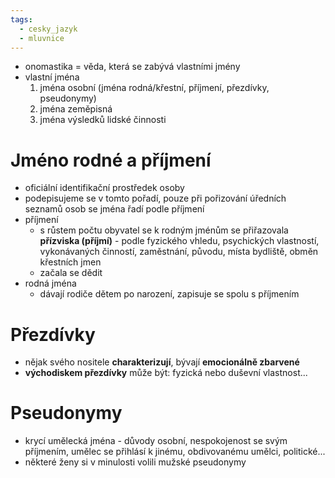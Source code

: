```yaml
---
tags:
  - cesky_jazyk
  - mluvnice
---
```

* onomastika = věda, která se zabývá vlastními jmény
* vlastní jména
	1) jména osobní (jména rodná/křestní, příjmení, přezdívky, pseudonymy)
	2) jména zeměpisná
	3) jména výsledků lidské činnosti
# Jméno rodné a příjmení
* oficiální identifikační prostředek osoby
* podepisujeme se v tomto pořadí, pouze při pořizování úředních seznamů osob se jména řadí podle příjmení
* příjmení
	* s růstem počtu obyvatel se k rodným jménům se přiřazovala **přízviska (příjmí)** - podle fyzického vhledu, psychických vlastností, vykonávaných činností, zaměstnání, původu, místa bydliště, obměn křestních jmen
	* začala se dědit
* rodná jména
	* dávají rodiče dětem po narození, zapisuje se spolu s příjmením
# Přezdívky
* nějak svého nositele **charakterizují**, bývají **emocionálně zbarvené**
* **východiskem přezdívky** může být: fyzická nebo duševní vlastnost...
# Pseudonymy
* krycí umělecká jména - důvody osobní, nespokojenost se svým příjmením, umělec se přihlásí k jinému, obdivovanému umělci, politické...
* některé ženy si v minulosti volili mužské pseudonymy